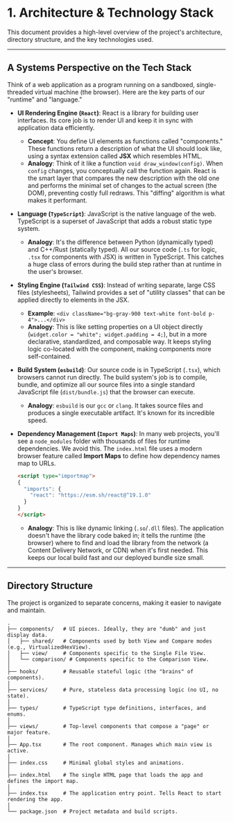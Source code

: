 
# 1. Architecture & Technology Stack

This document provides a high-level overview of the project's architecture, directory structure, and the key technologies used.

---

## A Systems Perspective on the Tech Stack

Think of a web application as a program running on a sandboxed, single-threaded virtual machine (the browser). Here are the key parts of our "runtime" and "language."

-   **UI Rendering Engine (`React`)**: React is a library for building user interfaces. Its core job is to render UI and keep it in sync with application data efficiently.
    -   **Concept**: You define UI elements as functions called "components." These functions return a description of what the UI should look like, using a syntax extension called **JSX** which resembles HTML.
    -   **Analogy**: Think of it like a function `void draw_window(config)`. When `config` changes, you conceptually call the function again. React is the smart layer that compares the new description with the old one and performs the minimal set of changes to the actual screen (the DOM), preventing costly full redraws. This "diffing" algorithm is what makes it performant.

-   **Language (`TypeScript`)**: JavaScript is the native language of the web. TypeScript is a superset of JavaScript that adds a robust static type system.
    -   **Analogy**: It's the difference between Python (dynamically typed) and C++/Rust (statically typed). All our source code (`.ts` for logic, `.tsx` for components with JSX) is written in TypeScript. This catches a huge class of errors during the build step rather than at runtime in the user's browser.

-   **Styling Engine (`Tailwind CSS`)**: Instead of writing separate, large CSS files (stylesheets), Tailwind provides a set of "utility classes" that can be applied directly to elements in the JSX.
    -   **Example**: `<div className="bg-gray-900 text-white font-bold p-4">...</div>`
    -   **Analogy**: This is like setting properties on a UI object directly (`widget.color = "white"; widget.padding = 4;`), but in a more declarative, standardized, and composable way. It keeps styling logic co-located with the component, making components more self-contained.

-   **Build System (`esbuild`)**: Our source code is in TypeScript (`.tsx`), which browsers cannot run directly. The build system's job is to compile, bundle, and optimize all our source files into a single standard JavaScript file (`dist/bundle.js`) that the browser can execute.
    -   **Analogy**: `esbuild` is our `gcc` or `clang`. It takes source files and produces a single executable artifact. It's known for its incredible speed.

-   **Dependency Management (`Import Maps`)**: In many web projects, you'll see a `node_modules` folder with thousands of files for runtime dependencies. We avoid this. The `index.html` file uses a modern browser feature called **Import Maps** to define how dependency names map to URLs.
    ```html
    <script type="importmap">
    {
      "imports": {
        "react": "https://esm.sh/react@^19.1.0"
      }
    }
    </script>
    ```
    -   **Analogy**: This is like dynamic linking (`.so`/`.dll` files). The application doesn't have the library code baked in; it tells the runtime (the browser) where to find and load the library from the network (a Content Delivery Network, or CDN) when it's first needed. This keeps our local build fast and our deployed bundle size small.

---

## Directory Structure

The project is organized to separate concerns, making it easier to navigate and maintain.

```
.
├── components/   # UI pieces. Ideally, they are "dumb" and just display data.
│   ├── shared/   # Components used by both View and Compare modes (e.g., VirtualizedHexView).
│   ├── view/     # Components specific to the Single File View.
│   └── comparison/ # Components specific to the Comparison View.
│
├── hooks/        # Reusable stateful logic (the "brains" of components).
│
├── services/     # Pure, stateless data processing logic (no UI, no state).
│
├── types/        # TypeScript type definitions, interfaces, and enums.
│
├── views/        # Top-level components that compose a "page" or major feature.
│
├── App.tsx       # The root component. Manages which main view is active.
│
├── index.css     # Minimal global styles and animations.
│
├── index.html    # The single HTML page that loads the app and defines the import map.
│
├── index.tsx     # The application entry point. Tells React to start rendering the app.
│
└── package.json  # Project metadata and build scripts.
```

